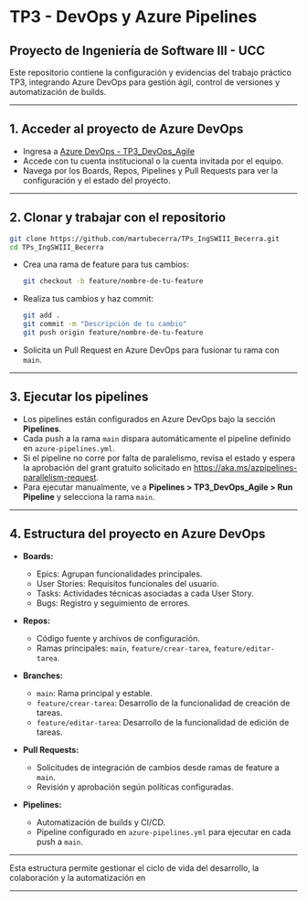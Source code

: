 # TP3 - DevOps y Azure Pipelines

## Proyecto de Ingeniería de Software III - UCC

Este repositorio contiene la configuración y evidencias del trabajo práctico TP3, integrando Azure DevOps para gestión ágil, control de versiones y automatización de builds.

---

## 1. Acceder al proyecto de Azure DevOps

- Ingresa a [Azure DevOps - TP3_DevOps_Agile](https://dev.azure.com/martubecerra/TP3_DevOps_Agile)
- Accede con tu cuenta institucional o la cuenta invitada por el equipo.
- Navega por los Boards, Repos, Pipelines y Pull Requests para ver la configuración y el estado del proyecto.

---

## 2. Clonar y trabajar con el repositorio

```bash
git clone https://github.com/martubecerra/TPs_IngSWIII_Becerra.git
cd TPs_IngSWIII_Becerra
```

- Crea una rama de feature para tus cambios:
  ```bash
  git checkout -b feature/nombre-de-tu-feature
  ```
- Realiza tus cambios y haz commit:
  ```bash
  git add .
  git commit -m "Descripción de tu cambio"
  git push origin feature/nombre-de-tu-feature
  ```
- Solicita un Pull Request en Azure DevOps para fusionar tu rama con `main`.

---

## 3. Ejecutar los pipelines

- Los pipelines están configurados en Azure DevOps bajo la sección **Pipelines**.
- Cada push a la rama `main` dispara automáticamente el pipeline definido en `azure-pipelines.yml`.
- Si el pipeline no corre por falta de paralelismo, revisa el estado y espera la aprobación del grant gratuito solicitado en https://aka.ms/azpipelines-parallelism-request.
- Para ejecutar manualmente, ve a **Pipelines > TP3_DevOps_Agile > Run Pipeline** y selecciona la rama `main`.

---

## 4. Estructura del proyecto en Azure DevOps

- **Boards:**  
  - Epics: Agrupan funcionalidades principales.
  - User Stories: Requisitos funcionales del usuario.
  - Tasks: Actividades técnicas asociadas a cada User Story.
  - Bugs: Registro y seguimiento de errores.

- **Repos:**  
  - Código fuente y archivos de configuración.
  - Ramas principales: `main`, `feature/crear-tarea`, `feature/editar-tarea`.

- **Branches:**  
  - `main`: Rama principal y estable.
  - `feature/crear-tarea`: Desarrollo de la funcionalidad de creación de tareas.
  - `feature/editar-tarea`: Desarrollo de la funcionalidad de edición de tareas.

- **Pull Requests:**  
  - Solicitudes de integración de cambios desde ramas de feature a `main`.
  - Revisión y aprobación según políticas configuradas.

- **Pipelines:**  
  - Automatización de builds y CI/CD.
  - Pipeline configurado en `azure-pipelines.yml` para ejecutar en cada push a `main`.

---

Esta estructura permite gestionar el ciclo de vida del desarrollo, la colaboración y la automatización en

---

